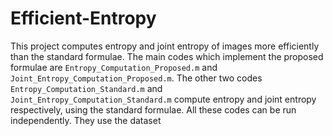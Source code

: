 # Efficient-Entropy
This project computes entropy and joint entropy of images more efficiently than the standard formulae.
The main codes which implement the proposed formulae are `Entropy_Computation_Proposed.m` and `Joint_Entropy_Computation_Proposed.m`. The other two codes `Entropy_Computation_Standard.m`
and `Joint_Entropy_Computation_Standard.m` compute entropy and joint entropy respectively, using the standard formulae. All these codes can be run independently. They use the dataset  

